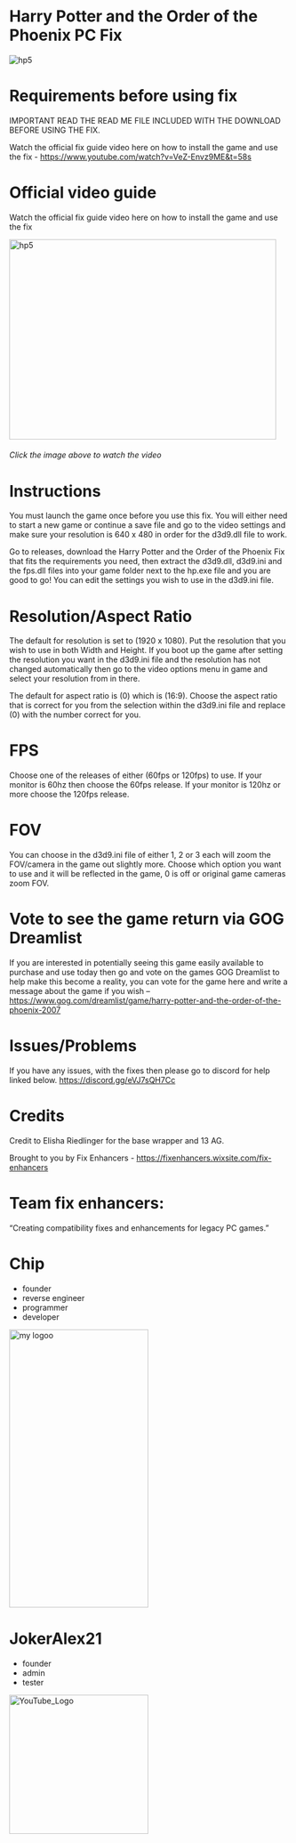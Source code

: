 # Harry Potter and the Order of the Phoenix PC Fix

![hp5](https://github.com/user-attachments/assets/d18c2a80-bd34-463b-b372-4d20f4a19b30)

# Requirements before using fix
IMPORTANT READ THE READ ME FILE INCLUDED WITH THE DOWNLOAD BEFORE USING THE FIX.

Watch the official fix guide video here on how to install the game and use the fix - https://www.youtube.com/watch?v=VeZ-Envz9ME&t=58s

# Official video guide

Watch the official fix guide video here on how to install the game and use the fix

<a href="https://www.youtube.com/watch?v=VeZ-Envz9ME&t=58s">
  <img src="https://github.com/user-attachments/assets/468a7fa8-f32a-4607-aee9-11b7bafe738e" alt="hp5" width="480" height="360">
</a><br>

###### <i>Click the image above to watch the video</i>

# Instructions
You must launch the game once before you use this fix. You will either need to start a new game or continue a save file and go to the video settings and make sure your resolution is 640 x 480 in order for the d3d9.dll file to work.

Go to releases, download the Harry Potter and the Order of the Phoenix Fix that fits the requirements you need, then extract the d3d9.dll, d3d9.ini and the fps.dll files into your game folder next to the hp.exe file and you are good to go! You can edit the settings you wish to use in the d3d9.ini file.

# Resolution/Aspect Ratio
The default for resolution is set to (1920 x 1080). Put the resolution that you wish to use in both Width and Height. If you boot up the game after setting the resolution you want in the d3d9.ini file and the resolution has not changed automatically then go to the video options menu in game and select your resolution from in there.

The default for aspect ratio is (0) which is (16:9). Choose the aspect ratio that is correct for you from the selection within the d3d9.ini file and replace (0) with the number correct for you.

# FPS
Choose one of the releases of either (60fps or 120fps) to use. If your monitor is 60hz then choose the 60fps release. If your monitor is 120hz or more choose the 120fps release.

# FOV
You can choose in the d3d9.ini file of either 1, 2 or 3 each will zoom the FOV/camera in the game out slightly more. Choose which option you want to use and it will be reflected in the game, 0 is off or original game cameras zoom FOV.

# Vote to see the game return via GOG Dreamlist
If you are interested in potentially seeing this game easily available to purchase and use today then go and vote on the games GOG Dreamlist to help make this become a reality, you can vote for the game here and write a message about the game if you wish – https://www.gog.com/dreamlist/game/harry-potter-and-the-order-of-the-phoenix-2007

# Issues/Problems
If you have any issues, with the fixes then please go to discord for help linked below. https://discord.gg/eVJ7sQH7Cc

# Credits
Credit to Elisha Riedlinger for the base wrapper and 13 AG.

Brought to you by Fix Enhancers - https://fixenhancers.wixsite.com/fix-enhancers

# Team fix enhancers:
“Creating compatibility fixes and enhancements for legacy PC games.”

# Chip
- founder
- reverse engineer
- programmer
- developer
  
<img width="250" height="500" alt="my logoo" src="https://github.com/user-attachments/assets/9bb13d3f-0734-4f1d-b68f-14114b13744a" />


# JokerAlex21 
- founder
- admin
- tester 

<img width="250" height="250" alt="YouTube_Logo" src="https://github.com/user-attachments/assets/5c7204ca-4bca-4673-8117-965732e7ee6d" />
